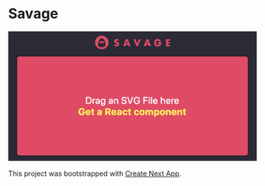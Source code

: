 # Savage

![](assets/savage.png)

This project was bootstrapped with [Create Next App](https://github.com/segmentio/create-next-app).
